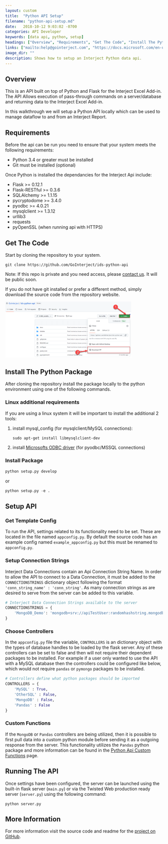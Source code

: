 ```yaml
---
layout: custom
title:  "Python API Setup"
filename: "python-api-setup.md"
date:   2018-10-12 9:03:02 -0700
categories: API Developer
keywords: [data api, python, setup]
headings: ["Overview", "Requirements", "Get The Code", "Install The Python Package", "Linux additional requirements", "Install Package", "Setup API", "Get Template Config", "Setup Connection Strings", "Choose Controllers", "Custom Functions", "Running The API", "More Information"]
links: ["mailto:help@gointerject.com", "https://docs.microsoft.com/en-us/sql/connect/odbc/linux-mac/installing-the-microsoft-odbc-driver-for-sql-server", "/wApi/python-api-custom-functions.html", "https://github.com/GoInterject/ids-python-api"]
image_dir: ""
description: Shows how to setup an Interject Python data api.
---
```



## Overview

This is an API built on top of Python and Flask for the Interject Excel Add-in. The API Allows execution of pass-through commands on a server/database and returning data to the Interject Excel Add-in. 

In this walkthrough we will setup a Python API locally which can be used to manage dataflow to and from an Interject Report. 


## Requirements

Before the api can be run you need to ensure that your system meets the following requirements:

- Python 3.4 or greater must be installed
- Git must be installed (optional)

Once Python is installed the dependancies for the Interject Api include:

* Flask >= 0.12.1
* Flask-RESTful >= 0.3.6
* SQLAlchemy >= 1.1.15
* pycryptodome >= 3.4.0
* pyodbc >= 4.0.21
* mysqlclient >= 1.3.12
* urllib3
* requests
* pyOpenSSL (when running api with HTTPS)


## Get The Code

Start by cloning the repository to your system.

```git
git clone https://github.com/GoInterject/ids-python-api
```

Note: If this repo is private and you need access, please [contact us](mailto:help@gointerject.com). It will be public soon.


If you do not have git installed or prefer a different method, simply download the source code from the repository website.

<img class="img-modal" src="/images/PythonApiSetup/temp_gitlab_download_repo.png" width="80%" onclick="zoom_img(this)" />


## Install The Python Package

After cloning the repository install the package locally to the python environment using one of the following commands.

### Linux additional requirements

If you are using a linux system it will be important to install the additional 2 tools:
1. install mysql_config (for mysqlclient/MySQL connections): 

    ```
    sudo apt-get install libmysqlclient-dev
    ```
2. install [Microsofts ODBC driver](https://docs.microsoft.com/en-us/sql/connect/odbc/linux-mac/installing-the-microsoft-odbc-driver-for-sql-server) (for pyodbc/MSSQL connections) 


### Install Package

```python
python setup.py develop
``` 
or 
```python
python setup.py -e .
```

## Setup API

### Get Template Config

To run the API, settings related to its functionality need to be set. These are located in the file named <code>appconfig.py</code>. By default the source code has an example config named <code>example_appconfig.py</code> but this must be renamed to <code>appconfig.py</code>.

### Setup Connection Strings

Interject Data Connections contain an Api Connection String Name. In order to allow the API to connect to a Data Connection, it must be added to the `CONNECTIONSTRINGS` dictionary object following the format `'conn_string_name' : 'conn_string'`. As many connection strings as are desired to serve from the server can be added to this variable.

```python
# Interject Data Connection Strings available to the server
CONNECTIONSTRINGS = {
    'MongoDB_Demo': 'mongodb+srv://apiTestUser:randomhashstring.mongodb.net/demo||demo|Demo'
}
```

### Choose Controllers

In the <code>appconfig.py</code> file the variable, `CONTROLLERS` is an dictionary object with the types of database handles to be loaded by the flask server. Any of these controllers can be set to false and then will not require their dependent packages to be installed. For example if a user only wanted to use the API with a MySQL database then the controllers could be configured like below, which would not require `pandas` or `pymongo` packages to be installed.

```python
# Controllers define what python packages should be imported 
CONTROLLERS = {
    'MySQL' : True,
    'OtherSQL' : False,
    'MongoDB' : False,
    'Pandas' : False
}
```


### Custom Functions

If the `MongoDB` or `Pandas` controllers are being utilized, then it is possible to first pull data into a custom python module before sending it as a outgoing response from the server. This functionality utilizes the `Pandas` python package and more information can be found in the [Python Api Custom Functions](/wApi/python-api-custom-functions.html) page.


## Running The API

Once settings have been configured, the server can be launched using the built-in flask server (`main.py`) or via the Twisted Web production ready server (`server.py`) using the following command:

```
python server.py
``` 

## More Information

For more information visit the source code and readme for the [project on GitHub](https://github.com/GoInterject/ids-python-api).